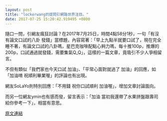 ```yaml
---
layout: post
title: "lockerwang的提問引網路世界注目。"
date: 2017-07-25 15:20:42.919495 +0800
---
```


隨口一問，引網友瘋狂討論？在2017年7月25日，時間4點58分1秒，一句「有沒有論文口試的八卦 發錢」當標題，內容寫著：「早上九點半就要口試了，現在完全睡不著，有論文口試的八卦嗎，星巴克咖啡配點心夠力嗎，每十推100p，推爆的200p，口試通過就發錢，需要集氣Q_Q」，這樣的一篇文章，竟吸引不少人爭相留言。

不但有類似「我們家也今天口試  加油」、「平常心面對就過了 加油」的回應，如「加油唷      祝順利畢業喔」的評論也有出現。

網友SoLaYo則特別回應：「不用錢 祝你口試順利 加油喔」，增加文章討論面向。

而另一位網友ymin也有感而發，留言表示：「加油 當初我還帶了水果拼盤跟壽司給你參考一下」，相當有意思。

<a href = "https://www.ptt.cc/bbs/Gossiping/M.1500929884.A.63C.html">原文連結</a>

